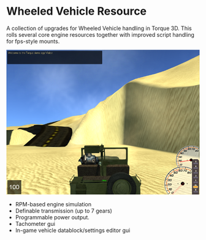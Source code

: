 <h1>Wheeled Vehicle Resource</h1>

A collection of upgrades for Wheeled Vehicle handling in Torque 3D. This rolls several core engine resources together with improved script handling for fps-style mounts.

<img src="./media/screenshot_001.png">

<ul>
<li>RPM-based engine simulation</li>
<li>Definable transmission (up to 7 gears)</li>
<li>Programmable power output.</li>
<li>Tachometer gui</li>
<li>In-game vehicle datablock/settings editor gui</li>
</ul>